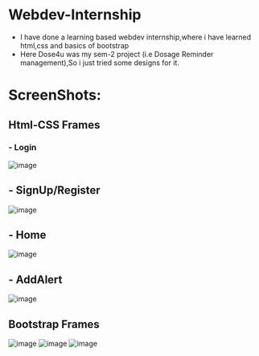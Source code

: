 # Webdev-Internship
- I have done a learning based webdev internship,where i have learned html,css and basics of bootstrap
- Here Dose4u was my sem-2 project (i.e Dosage Reminder management),So i just tried some designs for it.
# ScreenShots:
## Html-CSS Frames
### - Login
![image](https://user-images.githubusercontent.com/95179120/155464232-a615dd24-f213-4ac6-acbe-1db894f1f0d6.PNG)
## - SignUp/Register
![image](https://user-images.githubusercontent.com/95179120/155464282-d87f9638-4adc-4ad9-8d81-2d5b147eb65d.PNG)
## - Home
![image](https://user-images.githubusercontent.com/95179120/155464443-2fe72a0d-8976-4a0a-bed7-e5d48dea9bf5.PNG)
## - AddAlert
![image](https://user-images.githubusercontent.com/95179120/155464491-2b630e7f-d3b2-4043-b8ee-a504b61b502e.PNG)

## Bootstrap Frames
![image](https://user-images.githubusercontent.com/95179120/155463639-32e6ffac-bf05-4d3c-926a-a0ea9b976f32.PNG)
![image](https://user-images.githubusercontent.com/95179120/155463708-74068822-d120-4422-a084-f65157caf517.PNG)
![image](https://user-images.githubusercontent.com/95179120/155463865-8380550a-c3ef-4756-87bf-28b7bb9fffc4.PNG)

